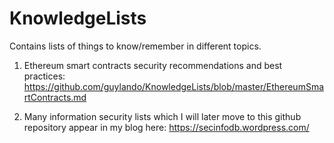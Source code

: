 # KnowledgeLists
Contains lists of things to know/remember in different topics.

1. Ethereum smart contracts security recommendations and best practices: https://github.com/guylando/KnowledgeLists/blob/master/EthereumSmartContracts.md

2. Many information security lists which I will later move to this github repository appear in my blog here: https://secinfodb.wordpress.com/
